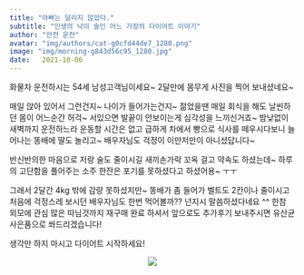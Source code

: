 ```yaml
---
title: "아빠는 달리지 않았다."
subtitle: "인생의 낙이 술인 어느 가장의 다이어트 이야기"
author: "안전 운전"
avatar: "img/authors/cat-g0cfd44de7_1280.png"
image: "img/morning-g843d56c95_1280.jpg"
date:   2021-10-06
---
```


화물차 운전하시는 54세 남성고객님이세요~ 2달만에 몸무게 사진을 찍어 보내셨네요~

매일 앉아 있어서 그런건지~ 나이가 들어가는건지~ 젊었을땐 매일 회식을 해도 날씬하던 몸이 어느순간 허걱~ 서있으면 발끝이 안보이는게 심각성을 느끼신거죠~
밤낮없이 새벽까지 운전하느라 운동할 시간은 없고 급하게 차에서 빵으로 식사를 떼우시다보니 늘어나는 똥배에 딸도 놀리고~ 배우자님도 걱정이 이만저만이 아니셨답니다~

반신반의한 마음으로 저랑 술도 줄이시길 새끼손가락 꼬옥 걸고 약속도 하셨는데~
하루의 고단함을 풀어주는 소주 한잔은 포기를 못하셨다고 하셨어용~ ㅜㅜ

그래서 2달간 4kg 밖에 감량 못하셨지만~ 똥배가 좀 들어가 벨트도 2칸이나 줄이시고 처음에 걱정스레 보시던 배우자님도 한번 먹어볼까?? 넌지시 말씀하셨다네요 ^^
한참 외모에 관심 많은 따님것까지 재구매 완료 하셔서 앞으로도 추가후기 보내주시면 유산균 사은품으로 쏴드리겠습니다!

생각만 하지 마시고 다이어트 시작하세요!

<center><img src="img/daddy.jpg/100%*0"></center>
